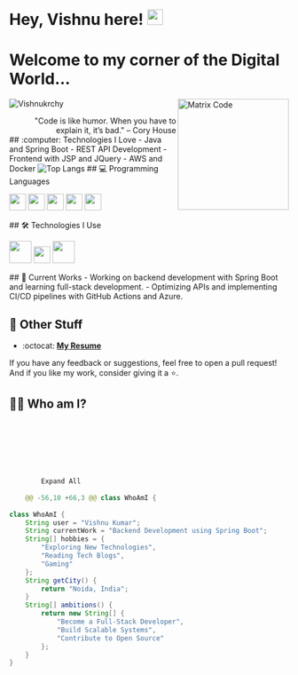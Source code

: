 # Hey, Vishnu here! <img src="https://media.giphy.com/media/hvRJCLFzcasrR4ia7z/giphy.gif" width="28px" height="28px">
<h1>Welcome to my corner of the Digital World...</h1> 
<img src='https://github.com/MarikIshtar007/MarikIshtar007/blob/master/images/matrix.gif' alt='Matrix Code' align='right' width='200'/>
<p align="left"> <img src="https://komarev.com/ghpvc/?username=Vishnukrchy" alt="Vishnukrchy" /> </p> 
<div style="text-align: right">
"Code is like humor. When you have to explain it, it’s bad." – Cory House
</div>
## :computer: Technologies I Love
- Java and Spring Boot
- REST API Development
- Frontend with JSP and JQuery
- AWS and Docker
<img src="https://github-readme-stats.vercel.app/api/top-langs/?username=Vishnukrchy&layout=compact" alt="Top Langs" />
## 💻 Programming Languages
<p>
<img src='https://github.com/MarikIshtar007/MarikIshtar007/blob/master/images/java.svg' width='30'/> 
<img src='https://github.com/MarikIshtar007/MarikIshtar007/blob/master/images/html.svg' width='30'/> 
<img src='https://github.com/MarikIshtar007/MarikIshtar007/blob/master/images/css.svg' width='30'/> 
<img src='https://github.com/MarikIshtar007/MarikIshtar007/blob/master/images/js.svg' width='30'/> 
<img src='https://github.com/MarikIshtar007/MarikIshtar007/blob/master/images/sql.svg' width='30'/>
</p>
## 🛠️ Technologies I Use
<p>
<img src='https://github.com/MarikIshtar007/MarikIshtar007/blob/master/images/docker.svg' width='40'/> 
<img src='https://github.com/MarikIshtar007/MarikIshtar007/blob/master/images/git.svg' width='30'/> 
<img src='https://github.com/MarikIshtar007/MarikIshtar007/blob/master/images/aws.svg' width='40'/>
</p>
## 🔨 Current Works
- Working on backend development with Spring Boot and learning full-stack development.
- Optimizing APIs and implementing CI/CD pipelines with GitHub Actions and Azure.

## 📜 Other Stuff
- :octocat: **[My Resume](#)**

If you have any feedback or suggestions, feel free to open a pull request!  
And if you like my work, consider giving it a ⭐.


## 👨‍💻 Who am I?
```java

    
        
          
    

        
        Expand All
    
    @@ -56,10 +66,3 @@ class WhoAmI {
  
class WhoAmI {
    String user = "Vishnu Kumar";
    String currentWork = "Backend Development using Spring Boot";
    String[] hobbies = {
        "Exploring New Technologies",
        "Reading Tech Blogs",
        "Gaming"
    };
    String getCity() {
        return "Noida, India";
    }
    String[] ambitions() {
        return new String[] {
            "Become a Full-Stack Developer",
            "Build Scalable Systems",
            "Contribute to Open Source"
        };
    }
}
